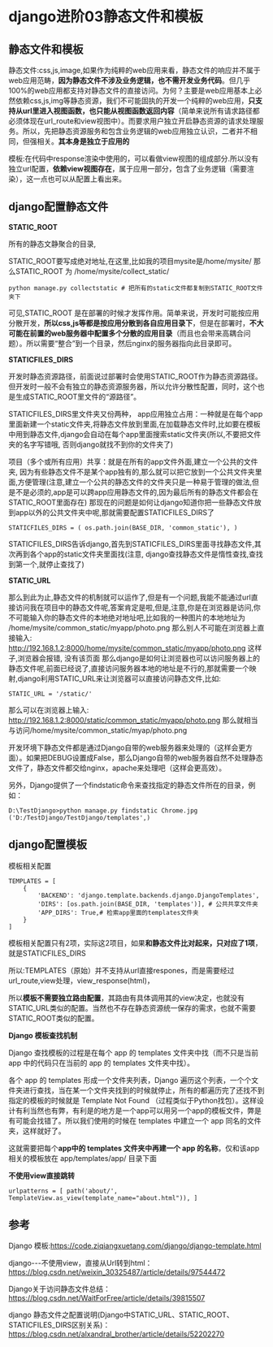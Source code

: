 # django进阶03静态文件和模板
## 静态文件和模板

静态文件:css,js,image,如果作为纯粹的web应用来看，静态文件的响应并不属于web应用范畴，**因为静态文件不涉及业务逻辑，也不需开发业务代码**。但几乎100%的web应用都支持对静态文件的直接访问。为何？主要是web应用基本上必然依赖css,js,img等静态资源，我们不可能固执的开发一个纯粹的web应用，**只支持从url里进入视图函数，也只能从视图函数返回内容**（简单来说所有请求路径都必须体现在url_route和view视图中）。而要求用户独立开启静态资源的请求处理服务。所以，先把静态资源服务和包含业务逻辑的web应用独立认识，二者并不相同，但强相关。**其本身是独立于应用的**

模板:在代码中response渲染中使用的，可以看做view视图的组成部分.所以没有独立url配置，**依赖view视图存在**，属于应用一部分，包含了业务逻辑（需要渲染），这一点也可以从配置上看出来。


## django配置静态文件

**STATIC_ROOT**

所有的静态文静聚合的目录,

STATIC_ROOT要写成绝对地址,在这里,比如我的项目mysite是/home/mysite/ 那么STATIC_ROOT 为 /home/mysite/collect_static/

```
python manage.py collectstatic # 把所有的static文件都复制到STATIC_ROOT文件夹下
```
可见,STATIC_ROOT 是在部署的时候才发挥作用。简单来说，开发时可能按应用分散开发，**所以css,js等都是按应用分散到各自应用目录下**，但是在部署时，**不大可能在前置的web服务器中配置多个分散的应用目录**（而且也会带来高耦合问题）。所以需要“整合”到一个目录，然后nginx的服务器指向此目录即可。



**STATICFILES_DIRS**

开发时静态资源路径，前面说过部署时会使用STATIC_ROOT作为静态资源路径。但开发时一般不会有独立的静态资源服务器，所以允许分散性配置，同时，这个也是生成STATIC_ROOT里文件的“源路径”。

STATICFILES_DIRS里文件夹又份两种，
app应用独立占用：一种就是在每个app里面新建一个static文件夹,将静态文件放到里面,在加载静态文件时,比如要在模板中用到静态文件,django会自动在每个app里面搜索static文件夹(所以,不要把文件夹的名字写错哦, 否则django就找不到你的文件夹了)

项目（多个或所有应用）共享：就是在所有的app文件外面,建立一个公共的文件夹, 因为有些静态文件不是某个app独有的,那么就可以把它放到一个公共文件夹里面,方便管理(注意,建立一个公共的静态文件的文件夹只是一种易于管理的做法,但是不是必须的,app是可以跨app应用静态文件的,因为最后所有的静态文件都会在STATIC_ROOT里面存在) 那现在的问题是如何让django知道你把一些静态文件放到app以外的公共文件夹中呢,那就需要配置STATICFILES_DIRS了

```
STATICFILES_DIRS = ( os.path.join(BASE_DIR, 'common_static'), ) 
```
STATICFILES_DIRS告诉django,首先到STATICFILES_DIRS里面寻找静态文件,其次再到各个app的static文件夹里面找(注意, django查找静态文件是惰性查找,查找到第一个,就停止查找了)


**STATIC_URL**

那么到此为止,静态文件的机制就可以运作了,但是有一个问题,我能不能通过url直接访问我在项目中的静态文件呢,答案肯定是啦,但是,注意,你是在浏览器是访问,你不可能输入你的静态文件的本地绝对地址吧,比如我的一种图片的本地地址为 /home/mysite/common_static/myapp/photo.png 那么别人不可能在浏览器上直接输入: http://192.168.1.2:8000/home/mysite/common_static/myapp/photo.png 这样子,浏览器会报错, 没有该页面 那么django是如何让浏览器也可以访问服务器上的静态文件呢,前面已经说了,直接访问服务器本地的地址是不行的,那就需要一个映射,django利用STATIC_URL来让浏览器可以直接访问静态文件,比如:

```
STATIC_URL = '/static/' 
```
那么可以在浏览器上输入: http://192.168.1.2:8000/static/common_static/myapp/photo.png 那么就相当与访问/home/mysite/common_static/myap/photo.png


开发环境下静态文件都是通过Django自带的web服务器来处理的（这样会更方面）。如果把DEBUG设置成False，那么Django自带的web服务器自然不处理静态文件了，静态文件都交给nginx，apache来处理吧（这样会更高效）。

另外，Django提供了一个findstatic命令来查找指定的静态文件所在的目录，例如：

```
D:\TestDjango>python manage.py findstatic Chrome.jpg ('D:/TestDjango/TestDjango/templates',)
```

## django配置模板

模板相关配置

```
TEMPLATES = [
    {
        'BACKEND': 'django.template.backends.django.DjangoTemplates',
        'DIRS': [os.path.join(BASE_DIR, 'templates')], # 公共共享文件夹
        'APP_DIRS': True,# 检索app里面的templates文件夹
    }
]
```
模板相关配置只有2项，实际这2项目，如果**和静态文件比对起来，只对应了1项**，就是STATICFILES_DIRS

所以:TEMPLATES（原始）并不支持从url直接respones，而是需要经过url_route,view处理，view_response(html)，

所以**模板不需要独立路由配置**，其路由有具体调用其的view决定，也就没有STATIC_URL类似的配置。当然也不存在静态资源统一保存的需求，也就不需要STATIC_ROOT类似的配置。


**Django 模板查找机制**

Django 查找模板的过程是在每个 app 的 templates 文件夹中找（而不只是当前 app 中的代码只在当前的 app 的 templates 文件夹中找）。

各个 app 的 templates 形成一个文件夹列表，Django 遍历这个列表，一个个文件夹进行查找，当在某一个文件夹找到的时候就停止，所有的都遍历完了还找不到指定的模板的时候就是 Template Not Found （过程类似于Python找包）。这样设计有利当然也有弊，有利是的地方是一个app可以用另一个app的模板文件，弊是有可能会找错了。所以我们使用的时候在 templates 中建立一个 app 同名的文件夹，这样就好了。

这就需要把每个**app中的 templates 文件夹中再建一个 app 的名称**，仅和该app相关的模板放在 app/templates/app/ 目录下面



**不使用view直接跳转**

```
urlpatterns = [ path('about/', TemplateView.as_view(template_name="about.html")), ]
```
## 参考

Django 模板:https://code.ziqiangxuetang.com/django/django-template.html

django---不使用view，直接从Url转到html：https://blog.csdn.net/weixin_30325487/article/details/97544472

Django关于访问静态文件总结：https://blog.csdn.net/WaitForFree/article/details/39815507

django 静态文件之配置说明(Django中STATIC_URL、STATIC_ROOT、STATICFILES_DIRS区别关系)：https://blog.csdn.net/alxandral_brother/article/details/52202270

